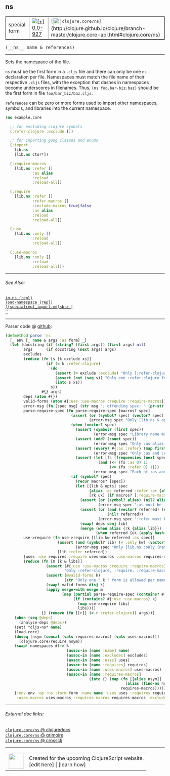 ## ns



 <table border="1">
<tr>
<td>special form</td>
<td><a href="https://github.com/cljsinfo/cljs-api-docs/tree/0.0-927"><img valign="middle" alt="[+] 0.0-927" title="Added in 0.0-927" src="https://img.shields.io/badge/+-0.0--927-lightgrey.svg"></a> </td>
<td>
[<img height="24px" valign="middle" src="http://i.imgur.com/1GjPKvB.png"> <samp>clojure.core/ns</samp>](http://clojure.github.io/clojure/branch-master/clojure.core-api.html#clojure.core/ns)
</td>
</tr>
</table>


 <samp>
(__ns__ name & references)<br>
</samp>

---

Sets the namespace of the file.

`ns` must be the first form in a `.cljs` file and there can only be one `ns`
declaration per file. Namespaces must match the file name of their respective
`.cljs` files, with the exception that dashes in namespaces become underscores
in filenames. Thus, `(ns foo.bar-biz.baz)` should be the first form in file
`foo/bar_biz/baz.cljs`.

`references` can be zero or more forms used to import other namespaces, symbols,
and libraries into the current namespace.

```clj
(ns example.core

  ;; for excluding clojure symbols
  (:refer-clojure :exclude [])

  ;; for importing goog classes and enums
  (:import
    lib.ns
    [lib.ns Ctor*])

  (:require-macros
    [lib.ns :refer []
            :as alias
            :reload
            :reload-all])

  (:require
    [lib.ns :refer []
            :refer-macros []
            :include-macros true|false
            :as alias
            :reload
            :reload-all])

  (:use
    [lib.ns :only []
            :reload
            :reload-all])

  (:use-macros
    [lib.ns :only []
            :reload
            :reload-all]))
```

---


###### See Also:

[`in-ns (repl)`](specialrepl_in-ns.md)<br>
[`load-namespace (repl)`](specialrepl_load-namespace.md)<br>
[``](specialrepl_import.md)<br>
[``](specialrepl_require.md)<br>
[``](specialrepl_require-macros.md)<br>

---




Parser code @ [github](https://github.com/clojure/clojurescript/blob/r1443/src/clj/cljs/analyzer.clj#L578-L655):

```clj
(defmethod parse 'ns
  [_ env [_ name & args :as form] _]
  (let [docstring (if (string? (first args)) (first args) nil)
        args      (if docstring (next args) args)
        excludes
        (reduce (fn [s [k exclude xs]]
                  (if (= k :refer-clojure)
                    (do
                      (assert (= exclude :exclude) "Only [:refer-clojure :exclude [names]] form supported")
                      (assert (not (seq s)) "Only one :refer-clojure form is allowed per namespace definition")
                      (into s xs))
                    s))
                #{} args)
        deps (atom #{})
        valid-forms (atom #{:use :use-macros :require :require-macros})
        error-msg (fn [spec msg] (str msg "; offending spec: " (pr-str spec)))
        parse-require-spec (fn parse-require-spec [macros? spec]
                             (assert (or (symbol? spec) (vector? spec))
                                     (error-msg spec "Only [lib.ns & options] and lib.ns specs supported in :require / :require-macros"))
                             (when (vector? spec)
                               (assert (symbol? (first spec))
                                       (error-msg spec "Library name must be specified as a symbol in :require / :require-macros"))
                               (assert (odd? (count spec))
                                       (error-msg spec "Only :as alias and :refer [names] options supported in :require"))
                               (assert (every? #{:as :refer} (map first (partition 2 (next spec))))
                                       (error-msg spec "Only :as and :refer options supported in :require / :require-macros"))
                               (assert (let [fs (frequencies (next spec))]
                                         (and (<= (fs :as 0) 1)
                                              (<= (fs :refer 0) 1)))
                                       (error-msg spec "Each of :as and :refer options may only be specified once in :require / :require-macros")))
                             (if (symbol? spec)
                               (recur macros? [spec])
                               (let [[lib & opts] spec
                                     {alias :as referred :refer :or {alias lib}} (apply hash-map opts)
                                     [rk uk] (if macros? [:require-macros :use-macros] [:require :use])]
                                 (assert (or (symbol? alias) (nil? alias))
                                         (error-msg spec ":as must be followed by a symbol in :require / :require-macros"))
                                 (assert (or (and (vector? referred) (every? symbol? referred))
                                             (nil? referred))
                                         (error-msg spec ":refer must be followed by a vector of symbols in :require / :require-macros"))
                                 (swap! deps conj lib)
                                 (merge (when alias {rk {alias lib}})
                                        (when referred {uk (apply hash-map (interleave referred (repeat lib)))})))))
        use->require (fn use->require [[lib kw referred :as spec]]
                       (assert (and (symbol? lib) (= :only kw) (vector? referred) (every? symbol? referred))
                               (error-msg spec "Only [lib.ns :only [names]] specs supported in :use / :use-macros"))
                       [lib :refer referred])
        {uses :use requires :require uses-macros :use-macros requires-macros :require-macros :as params}
        (reduce (fn [m [k & libs]]
                  (assert (#{:use :use-macros :require :require-macros} k)
                          "Only :refer-clojure, :require, :require-macros, :use and :use-macros libspecs supported")
                  (assert (@valid-forms k)
                          (str "Only one " k " form is allowed per namespace definition"))
                  (swap! valid-forms disj k)
                  (apply merge-with merge m
                         (map (partial parse-require-spec (contains? #{:require-macros :use-macros} k))
                              (if (contains? #{:use :use-macros} k)
                                (map use->require libs)
                                libs))))
                {} (remove (fn [[r]] (= r :refer-clojure)) args))]
    (when (seq @deps)
      (analyze-deps @deps))
    (set! *cljs-ns* name)
    (load-core)
    (doseq [nsym (concat (vals requires-macros) (vals uses-macros))]
      (clojure.core/require nsym))
    (swap! namespaces #(-> %
                           (assoc-in [name :name] name)
                           (assoc-in [name :excludes] excludes)
                           (assoc-in [name :uses] uses)
                           (assoc-in [name :requires] requires)
                           (assoc-in [name :uses-macros] uses-macros)
                           (assoc-in [name :requires-macros]
                                     (into {} (map (fn [[alias nsym]]
                                                     [alias (find-ns nsym)])
                                                   requires-macros)))))
    {:env env :op :ns :form form :name name :uses uses :requires requires
     :uses-macros uses-macros :requires-macros requires-macros :excludes excludes}))
```

<!--
Repo - tag - source tree - lines:

 <pre>
clojurescript @ r1443
└── src
    └── clj
        └── cljs
            └── <ins>[analyzer.clj:578-655](https://github.com/clojure/clojurescript/blob/r1443/src/clj/cljs/analyzer.clj#L578-L655)</ins>
</pre>

-->

---



###### External doc links:

[`clojure.core/ns` @ clojuredocs](http://clojuredocs.org/clojure.core/ns)<br>
[`clojure.core/ns` @ grimoire](http://conj.io/store/v1/org.clojure/clojure/1.7.0-beta3/clj/clojure.core/ns/)<br>
[`clojure.core/ns` @ crossclj](http://crossclj.info/fun/clojure.core/ns.html)<br>

---

 <table>
<tr><td>
<img valign="middle" align="right" width="48px" src="http://i.imgur.com/Hi20huC.png">
</td><td>
Created for the upcoming ClojureScript website.<br>
[edit here] | [learn how]
</td></tr></table>

[edit here]:https://github.com/cljsinfo/cljs-api-docs/blob/master/cljsdoc/special_ns.cljsdoc
[learn how]:https://github.com/cljsinfo/cljs-api-docs/wiki/cljsdoc-files

<!--

This information was too distracting to show to readers, but I'll leave it
commented here since it is helpful to:

- pretty-print the data used to generate this document
- and show how to retrieve that data



The API data for this symbol:

```clj
{:description "Sets the namespace of the file.\n\n`ns` must be the first form in a `.cljs` file and there can only be one `ns`\ndeclaration per file. Namespaces must match the file name of their respective\n`.cljs` files, with the exception that dashes in namespaces become underscores\nin filenames. Thus, `(ns foo.bar-biz.baz)` should be the first form in file\n`foo/bar_biz/baz.cljs`.\n\n`references` can be zero or more forms used to import other namespaces, symbols,\nand libraries into the current namespace.\n\n```clj\n(ns example.core\n\n  ;; for excluding clojure symbols\n  (:refer-clojure :exclude [])\n\n  ;; for importing goog classes and enums\n  (:import\n    lib.ns\n    [lib.ns Ctor*])\n\n  (:require-macros\n    [lib.ns :refer []\n            :as alias\n            :reload\n            :reload-all])\n\n  (:require\n    [lib.ns :refer []\n            :refer-macros []\n            :include-macros true|false\n            :as alias\n            :reload\n            :reload-all])\n\n  (:use\n    [lib.ns :only []\n            :reload\n            :reload-all])\n\n  (:use-macros\n    [lib.ns :only []\n            :reload\n            :reload-all]))\n```",
 :ns "special",
 :name "ns",
 :signature ["[name & references]"],
 :history [["+" "0.0-927"]],
 :type "special form",
 :related ["specialrepl/in-ns"
           "specialrepl/load-namespace"
           "specialrepl/import"
           "specialrepl/require"
           "specialrepl/require-macros"],
 :full-name-encode "special_ns",
 :source {:code "(defmethod parse 'ns\n  [_ env [_ name & args :as form] _]\n  (let [docstring (if (string? (first args)) (first args) nil)\n        args      (if docstring (next args) args)\n        excludes\n        (reduce (fn [s [k exclude xs]]\n                  (if (= k :refer-clojure)\n                    (do\n                      (assert (= exclude :exclude) \"Only [:refer-clojure :exclude [names]] form supported\")\n                      (assert (not (seq s)) \"Only one :refer-clojure form is allowed per namespace definition\")\n                      (into s xs))\n                    s))\n                #{} args)\n        deps (atom #{})\n        valid-forms (atom #{:use :use-macros :require :require-macros})\n        error-msg (fn [spec msg] (str msg \"; offending spec: \" (pr-str spec)))\n        parse-require-spec (fn parse-require-spec [macros? spec]\n                             (assert (or (symbol? spec) (vector? spec))\n                                     (error-msg spec \"Only [lib.ns & options] and lib.ns specs supported in :require / :require-macros\"))\n                             (when (vector? spec)\n                               (assert (symbol? (first spec))\n                                       (error-msg spec \"Library name must be specified as a symbol in :require / :require-macros\"))\n                               (assert (odd? (count spec))\n                                       (error-msg spec \"Only :as alias and :refer [names] options supported in :require\"))\n                               (assert (every? #{:as :refer} (map first (partition 2 (next spec))))\n                                       (error-msg spec \"Only :as and :refer options supported in :require / :require-macros\"))\n                               (assert (let [fs (frequencies (next spec))]\n                                         (and (<= (fs :as 0) 1)\n                                              (<= (fs :refer 0) 1)))\n                                       (error-msg spec \"Each of :as and :refer options may only be specified once in :require / :require-macros\")))\n                             (if (symbol? spec)\n                               (recur macros? [spec])\n                               (let [[lib & opts] spec\n                                     {alias :as referred :refer :or {alias lib}} (apply hash-map opts)\n                                     [rk uk] (if macros? [:require-macros :use-macros] [:require :use])]\n                                 (assert (or (symbol? alias) (nil? alias))\n                                         (error-msg spec \":as must be followed by a symbol in :require / :require-macros\"))\n                                 (assert (or (and (vector? referred) (every? symbol? referred))\n                                             (nil? referred))\n                                         (error-msg spec \":refer must be followed by a vector of symbols in :require / :require-macros\"))\n                                 (swap! deps conj lib)\n                                 (merge (when alias {rk {alias lib}})\n                                        (when referred {uk (apply hash-map (interleave referred (repeat lib)))})))))\n        use->require (fn use->require [[lib kw referred :as spec]]\n                       (assert (and (symbol? lib) (= :only kw) (vector? referred) (every? symbol? referred))\n                               (error-msg spec \"Only [lib.ns :only [names]] specs supported in :use / :use-macros\"))\n                       [lib :refer referred])\n        {uses :use requires :require uses-macros :use-macros requires-macros :require-macros :as params}\n        (reduce (fn [m [k & libs]]\n                  (assert (#{:use :use-macros :require :require-macros} k)\n                          \"Only :refer-clojure, :require, :require-macros, :use and :use-macros libspecs supported\")\n                  (assert (@valid-forms k)\n                          (str \"Only one \" k \" form is allowed per namespace definition\"))\n                  (swap! valid-forms disj k)\n                  (apply merge-with merge m\n                         (map (partial parse-require-spec (contains? #{:require-macros :use-macros} k))\n                              (if (contains? #{:use :use-macros} k)\n                                (map use->require libs)\n                                libs))))\n                {} (remove (fn [[r]] (= r :refer-clojure)) args))]\n    (when (seq @deps)\n      (analyze-deps @deps))\n    (set! *cljs-ns* name)\n    (load-core)\n    (doseq [nsym (concat (vals requires-macros) (vals uses-macros))]\n      (clojure.core/require nsym))\n    (swap! namespaces #(-> %\n                           (assoc-in [name :name] name)\n                           (assoc-in [name :excludes] excludes)\n                           (assoc-in [name :uses] uses)\n                           (assoc-in [name :requires] requires)\n                           (assoc-in [name :uses-macros] uses-macros)\n                           (assoc-in [name :requires-macros]\n                                     (into {} (map (fn [[alias nsym]]\n                                                     [alias (find-ns nsym)])\n                                                   requires-macros)))))\n    {:env env :op :ns :form form :name name :uses uses :requires requires\n     :uses-macros uses-macros :requires-macros requires-macros :excludes excludes}))",
          :title "Parser code",
          :repo "clojurescript",
          :tag "r1443",
          :filename "src/clj/cljs/analyzer.clj",
          :lines [578 655]},
 :full-name "special/ns",
 :clj-symbol "clojure.core/ns"}

```

Retrieve the API data for this symbol:

```clj
;; from Clojure REPL
(require '[clojure.edn :as edn])
(-> (slurp "https://raw.githubusercontent.com/cljsinfo/cljs-api-docs/catalog/cljs-api.edn")
    (edn/read-string)
    (get-in [:symbols "special/ns"]))
```

-->
